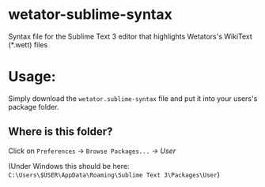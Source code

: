 # wetator-sublime-syntax
Syntax file for the Sublime Text 3 editor that highlights Wetators's WikiText (\*.wett) files


# Usage:
Simply download the `wetator.sublime-syntax` file and put it into your users's package folder.

## Where is this folder? 
Click on `Preferences` -> `Browse Packages...` -> *User*

(Under Windows this should be here: `C:\Users\$USER\AppData\Roaming\Sublime Text 3\Packages\User`) 